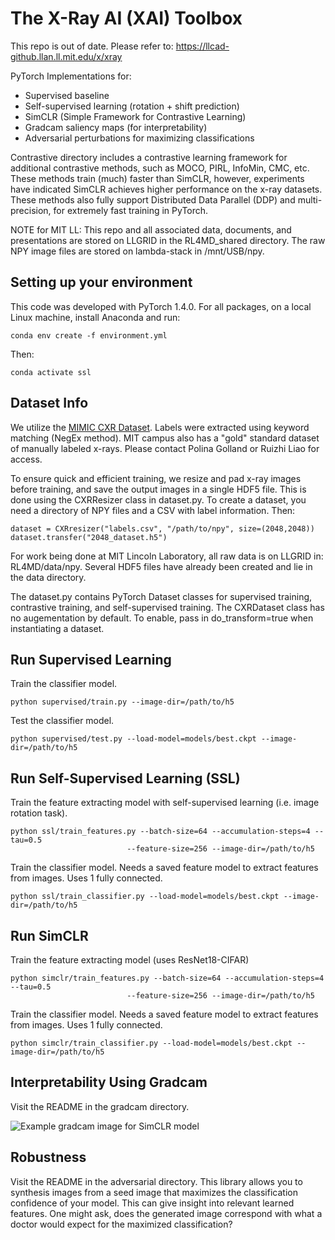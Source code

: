 # The X-Ray AI (XAI) Toolbox

This repo is out of date. Please refer to: https://llcad-github.llan.ll.mit.edu/x/xray

PyTorch Implementations for:
 - Supervised baseline
 - Self-supervised learning (rotation + shift prediction)
 - SimCLR (Simple Framework for Contrastive Learning)
 - Gradcam saliency maps (for interpretability)
 - Adversarial perturbations for maximizing classifications

Contrastive directory includes a contrastive learning framework for additional contrastive methods, such as MOCO, PIRL, InfoMin, CMC, etc. These methods train (much) faster than SimCLR, however, experiments have indicated SimCLR achieves higher performance on the x-ray datasets.  These methods also fully support Distributed Data Parallel (DDP) and multi-precision, for extremely fast training in PyTorch.

NOTE for MIT LL: This repo and all associated data, documents, and presentations are stored on LLGRID in the RL4MD\_shared directory. The raw NPY image files are stored on lambda-stack in /mnt/USB/npy.

## Setting up your environment
This code was developed with PyTorch 1.4.0. For all packages, on a local Linux machine, install Anaconda and run:

	conda env create -f environment.yml

Then:

	conda activate ssl


## Dataset Info
We utilize the [MIMIC CXR Dataset](https://physionet.org/content/mimic-cxr/2.0.0/). Labels were extracted using keyword matching (NegEx method). MIT campus also has a "gold" standard dataset of manually labeled x-rays. Please contact Polina Golland or Ruizhi Liao for access.

To ensure quick and efficient training, we resize and pad x-ray images before training, and save the output images in a single HDF5 file. This is done using the CXRResizer class in dataset.py. To create a dataset, you need a directory of NPY files and a CSV with label information. Then:

	dataset = CXRresizer("labels.csv", "/path/to/npy", size=(2048,2048))
	dataset.transfer("2048_dataset.h5")

For work being done at MIT Lincoln Laboratory, all raw data is on LLGRID in: RL4MD/data/npy. Several HDF5 files have already been created and lie in the data directory.

The dataset.py contains PyTorch Dataset classes for supervised training, contrastive training, and self-supervised training. The CXRDataset class has no augementation by default. To enable, pass in do_transform=true when instantiating a dataset.

## Run Supervised Learning
Train the classifier model.

    python supervised/train.py --image-dir=/path/to/h5

Test the classifier model.

    python supervised/test.py --load-model=models/best.ckpt --image-dir=/path/to/h5

## Run Self-Supervised Learning (SSL)
Train the feature extracting model with self-supervised learning (i.e. image rotation task).

    python ssl/train_features.py --batch-size=64 --accumulation-steps=4 --tau=0.5 
                              --feature-size=256 --image-dir=/path/to/h5
    
Train the classifier model. Needs a saved feature model to extract features from images. Uses 1 fully connected.

    python ssl/train_classifier.py --load-model=models/best.ckpt --image-dir=/path/to/h5

## Run SimCLR
Train the feature extracting model (uses ResNet18-CIFAR)

    python simclr/train_features.py --batch-size=64 --accumulation-steps=4 --tau=0.5 
                              --feature-size=256 --image-dir=/path/to/h5
    
Train the classifier model. Needs a saved feature model to extract features from images. Uses 1 fully connected.

    python simclr/train_classifier.py --load-model=models/best.ckpt --image-dir=/path/to/h5

## Interpretability Using Gradcam
Visit the README in the gradcam directory.

![Example gradcam image for SimCLR model](https://llcad-github.llan.ll.mit.edu/tzofi/xray/blob/master/gradcam/contrastive_learning_gradcam.png)

## Robustness
Visit the README in the adversarial directory. This library allows you to synthesis images from a seed image that maximizes the classification confidence of your model. This can give insight into relevant learned features. One might ask, does the generated image correspond with what a doctor would expect for the maximized classification?
